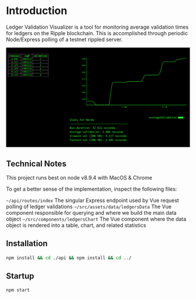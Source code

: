 # Introduction
Ledger Validation Visualizer is a tool for monitoring average validation times for ledgers on the Ripple blockchain. This is accomplished through periodic Node/Express polling of a testnet rippled server.

![example](static/img/dashboard.png)

## Technical Notes
This project runs best on node v8.9.4 with MacOS & Chrome

To get a better sense of the implementation, inspect the following files:

`~/api/routes/index`  The singular Express endpoint used by Vue request polling of ledger validations
`~/src/assets/data/ledgersData`  The Vue component responsible for querying and where we build the main data object
`~/src/components/ledgersChart`  The Vue component where the data object is rendered into a table, chart, and related statistics

## Installation
``` bash
npm install && cd ./api && npm install && cd ../
```

## Startup
``` bash
npm start
```

